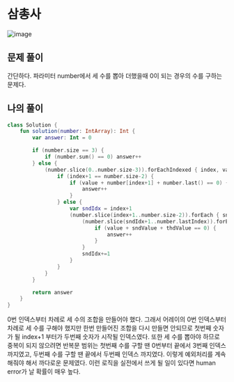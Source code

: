 # 삼총사
![image](https://user-images.githubusercontent.com/68845653/211837804-94843301-6f74-4a54-8d8f-8d45d41cbafd.png)

## 문제 풀이
간단하다. 파라미터 number에서 세 수를 뽑아 더했을때 0이 되는 경우의 수를 구하는 문제다.

## 나의 풀이
```kotlin
class Solution {
    fun solution(number: IntArray): Int {
        var answer: Int = 0

        if (number.size == 3) {
            if (number.sum() == 0) answer++
        } else {
            (number.slice(0..number.size-3)).forEachIndexed { index, value -> // 첫번째 수 구하기
                if (index+1 == number.size-2) {
                    if (value + number[index+1] + number.last() == 0) {
                        answer++
                    }
                } else {
                    var sndIdx = index+1
                    (number.slice(index+1..number.size-2)).forEach { sndValue -> // 두번째 수 구하기
                        (number.slice(sndIdx+1..number.lastIndex)).forEach { thdValue -> // 세번째 수 구하기
                            if (value + sndValue + thdValue == 0) {
                                answer++
                            }
                        }
                        sndIdx+=1
                    }
                }
            }
        }

        return answer
    }
}
```
0번 인덱스부터 차례로 세 수의 조합을 만들어야 했다. 그래서 어레이의 0번 인덱스부터 차례로 세 수를 구해야 했지만 한번 만들어진 조합을 다시 만들면 안되므로 첫번째 숫자가 될 index+1 부터가 
두번째 숫자가 시작될 인덱스였다. 또한 세 수를 뽑아야 하므로 중복이 되지 않으려면 반복문 범위는 첫번째 수를 구할 땐 0번부터 끝에서 3번째 인덱스까지였고, 두번째 수를 구할 땐 끝에서 두번째
인덱스 까지였다. 이렇게 예외처리를 계속해줘야 해서 까다로운 문제였다. 이런 로직을 실전에서 쓰게 될 일이 있다면 human error가 날 확률이 매우 높다.
